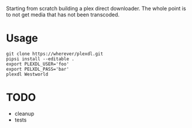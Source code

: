 Starting from scratch building a plex direct downloader. The whole point is to not get media that has not been transcoded.

# Usage

```
git clone https://wherever/plexdl.git
pipsi install --editable .
export PLEXDL_USER='foo'
export PELXDL_PASS='bar'
plexdl Westworld
```

# TODO

- cleanup
- tests
